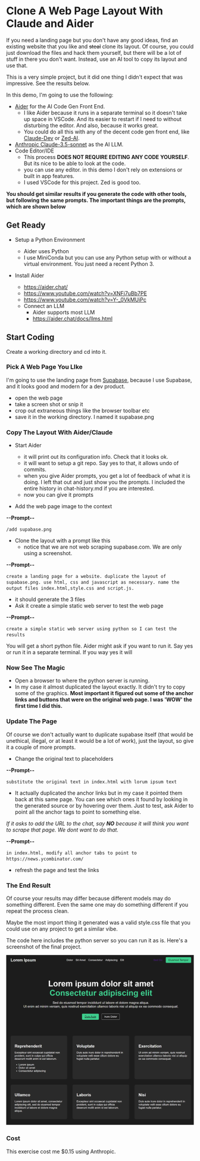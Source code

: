 # Clone A Web Page Layout With Claude and Aider

If you need a landing page but you don't have any good ideas, find an existing website that you like and ~~steal~~ clone its layout. Of course, you could just download the files and hack them yourself, but there will be a lot of stuff in there you don't want. Instead, use an AI tool to copy its layout and use that.

This is a very simple project, but it did one thing I didn't expect that was impressive. See the results below.

In this demo, I'm going to use the following:

- [Aider](https://aider.chat/) for the AI Code Gen Front End.
  - I like Aider because it runs in a separate terminal so it doesn't take up space in VSCode. And its easier to restart if I need to without disturbing the editor. And also, because it works great. 
  - You could do all this with any of the decent code gen front end, like [Claude-Dev](https://github.com/saoudrizwan/claude-dev) or [Zed-AI](https://zed.dev/blog/zed-ai). 
- [Anthropic Claude-3.5-sonnet](https://www.anthropic.com/news/claude-3-5-sonnet?ref=hjortur.blog) as the AI LLM. 
- Code Editor/IDE
  - This process **DOES NOT REQUIRE EDITING ANY CODE YOURSELF**. But its nice to be able to look at the code.
  - you can use any editor. in this demo I don't rely on extensions or built in app features. 
  - I used VSCode for this project. Zed is good too.

**You should get similar results if you generate the code with other tools, but following the same prompts. The important things are the prompts, which are shown below**

## Get Ready

- Setup a Python Environment 
  - Aider uses Python
  - I use MiniConda but you can use any Python setup with or without a virtual environment. You just need a recent Python 3.

- Install Aider
  - https://aider.chat/
  - https://www.youtube.com/watch?v=XNFj7uBb7PE
  - https://www.youtube.com/watch?v=Y-_0VkMUiPc
  - Connect an LLM
    - Aider supports most LLM
    - https://aider.chat/docs/llms.html

## Start Coding

Create a working directory and cd into it.

### Pick A Web Page You LIke 

I'm going to use the landing page from [Supabase](https://supabase.com/), because I use Supabase, and it looks good and modern for a dev product.

- open the web page
- take a screen shot or snip it
- crop out extraneous things like the browser toolbar etc
- save it in the working directory. I named it supabase.png

### Copy The Layout With Aider/Claude

- Start Aider
  - it will print out its configuration info. Check that it looks ok. 
  - it will want to setup a git repo. Say yes to that, it allows undo of commits.
  - when you give Aider prompts, you get a lot of feedback of what it is doing. I left that out and just show you the prompts. I included the entire history in chat-history.md if you are interested.
  - now you can give it prompts

- Add the web page image to the context

**--Prompt--**
```text
/add supabase.png
```
- Clone the layout with a prompt like this
  - notice that we are not web scraping supabase.com. We are only using a screenshot.

**--Prompt--**
```text
create a landing page for a website. duplicate the layout of supabase.png. use html, css and javascript as necessary. name the output files index.html,style.css and script.js.
```
  - it should generate the 3 files
- Ask it create a simple static web server to test the web page

**--Prompt--**
```text
create a simple static web server using python so I can test the results
```
You will get a short python file. Aider might ask if you want to run it. Say yes or run it in a separate terminal. If you way yes it will 

 ### Now See The Magic

 - Open a browser to where the python server is running.
 - In my case it almost duplicated the layout exactly.  It didn't try to copy some of the graphics. **Most important it figured out some of the anchor links and buttons that were on the original web page. I was 'WOW' the first time I did this.**

### Update The Page

Of course we don't actually want to duplicate supabase itself (that would be unethical, illegal, or at least it would be a lot of work), just the layout, so give it a couple of more prompts.

- Change the original text to placeholders

**--Prompt--**
```text
substitute the original text in index.html with lorum ipsum text
```

- It actually duplicated the anchor links but in my case it pointed them back at this same page. You can see which ones it found by looking in the generated source or by hovering over them. Just to test, ask Aider to point all the anchor tags to point to something else.

*If it asks to add the URL to the chat, say **NO** because it will think you want to scrape that page. We dont want to do that.*

**--Prompt--**
```text
in index.html, modify all anchor tabs to point to https://news.ycombinator.com/
```
- refresh the page and test the links

### The End Result

Of course your results may differ because different models may do something different. Even the same one may do something different if you repeat the process clean.

Maybe the most import thing it generated was a valid style.css file that you could use on any project to get a similar vibe.

The code here includes the python server so you can run it as is. Here's a screenshot of the final project.

<img src="./result.png"/>
  
### Cost

This exercise cost me $0.15 using Anthropic. 
